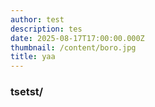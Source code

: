 ```yaml
---
author: test
description: tes
date: 2025-08-17T17:00:00.000Z
thumbnail: /content/boro.jpg
title: yaa
---
```


### tsetst/
